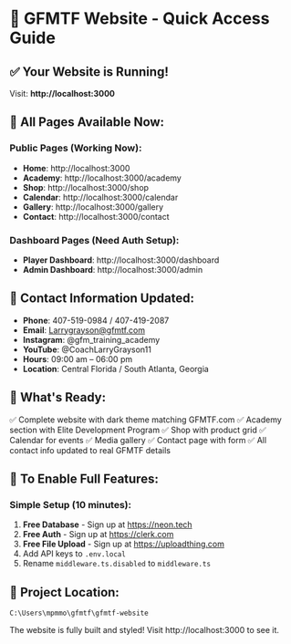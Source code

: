 # 🚀 GFMTF Website - Quick Access Guide

## ✅ Your Website is Running!

Visit: **http://localhost:3000**

## 📱 All Pages Available Now:

### Public Pages (Working Now):
- **Home**: http://localhost:3000
- **Academy**: http://localhost:3000/academy
- **Shop**: http://localhost:3000/shop
- **Calendar**: http://localhost:3000/calendar
- **Gallery**: http://localhost:3000/gallery
- **Contact**: http://localhost:3000/contact

### Dashboard Pages (Need Auth Setup):
- **Player Dashboard**: http://localhost:3000/dashboard
- **Admin Dashboard**: http://localhost:3000/admin

## 📧 Contact Information Updated:
- **Phone**: 407-519-0984 / 407-419-2087
- **Email**: Larrygrayson@gfmtf.com
- **Instagram**: @gfm_training_academy
- **YouTube**: @CoachLarryGrayson11
- **Hours**: 09:00 am – 06:00 pm
- **Location**: Central Florida / South Atlanta, Georgia

## 🎯 What's Ready:
✅ Complete website with dark theme matching GFMTF.com
✅ Academy section with Elite Development Program
✅ Shop with product grid
✅ Calendar for events
✅ Media gallery
✅ Contact page with form
✅ All contact info updated to real GFMTF details

## 🔧 To Enable Full Features:

### Simple Setup (10 minutes):
1. **Free Database** - Sign up at https://neon.tech
2. **Free Auth** - Sign up at https://clerk.com
3. **Free File Upload** - Sign up at https://uploadthing.com
4. Add API keys to `.env.local`
5. Rename `middleware.ts.disabled` to `middleware.ts`

## 📂 Project Location:
`C:\Users\mpmmo\gfmtf\gfmtf-website`

The website is fully built and styled! Visit http://localhost:3000 to see it.